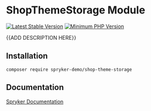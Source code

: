 # ShopThemeStorage Module
[![Latest Stable Version](https://poser.pugx.org/spryker-demo/shop-theme-storage/v/stable.svg)](https://packagist.org/packages/spryker-demo/shop-theme-storage)
[![Minimum PHP Version](https://img.shields.io/badge/php-%3E%3D%207.4-8892BF.svg)](https://php.net/)

{{ADD DESCRIPTION HERE}}

## Installation

```
composer require spryker-demo/shop-theme-storage
```

## Documentation

[Spryker Documentation](https://academy.spryker.com/developing_with_spryker/module_guide/modules.html)
